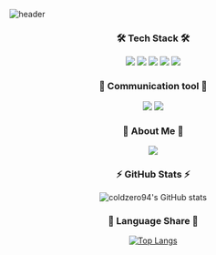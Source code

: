 ![header](https://capsule-render.vercel.app/api?type=waving&color=auto&height=300&section=header&text=Chanyoung%20Lee&fontSize=90&animation=fadeIn&fontAlignY=38&desc=✨Backend%20Developer✨&descAlignY=55&descAlign=65)
<h3 align="center">
    🛠 Tech Stack 🛠
</h3>

<div align="center">
  <img src="https://img.shields.io/badge/Python-ffde57?style=flat&logo=Python&logoColor=4584b6"/>
  <img src="https://img.shields.io/badge/Django-white?style=flat&logo=Django&logoColor=092E20"/>
  <img src="https://img.shields.io/badge/FastAPI-009688?style=flat&logo=FastAPI&logoColor=white"/>
  <img src="https://img.shields.io/badge/MySQL-4479A1?style=flat&logo=MySQL&logoColor=white"/>
  <img src="https://img.shields.io/badge/GitHub-181717?style=flat&logo=GitHub&logoColor=white"/>
</div>

<h3 align="center">
   💬 Communication tool 💬
</h3>
<div align="center">
  <img src="https://img.shields.io/badge/Trello-0052CC?style=flat&logo=Trello&logoColor=4584b6"/>
  <img src="https://img.shields.io/badge/Slack-4A154B?style=flat&logo=Slack&logoColor=092E20"/>
  
</div>

<h3 align="center">
  🤔 About Me 🤔
</h3>
<div align="center">
  <a href="https://velog.io/@coldzero"><img src="https://img.shields.io/badge/Velog-00B388?style=flat&logo=Vimeo&logoColor=white&link=https://velog.io/@coldzero"/></a>

</div>

<h3 align="center">
 ⚡ GitHub Stats ⚡
</h3>

<div align="center">
  
![coldzero94's GitHub stats](https://github-readme-stats.vercel.app/api?username=ChanyoungLee&show_icons=true&theme=great-gatsby)

<h3 align="center">
  🌱 Language Share 🌱
</h3>
 
  
[![Top Langs](https://github-readme-stats.vercel.app/api/top-langs/?username=coldzero94&layout=compact&theme=github_dark&langs_count=5)](https://github.com/anuraghazra/github-readme-stats)



<!--
**coldzero94/coldzero94** is a ✨ _special_ ✨ repository because its `README.md` (this file) appears on your GitHub profile.

Here are some ideas to get you started:

- 🔭 I’m currently working on ...
- 🌱 I’m currently learning ...
- 👯 I’m looking to collaborate on ...
- 🤔 I’m looking for help with ...
- 💬 Ask me about ...
- 📫 How to reach me: ...
- 😄 Pronouns: ...
- ⚡ Fun fact: ...
-->
